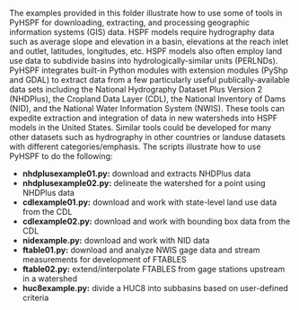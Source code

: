 The examples provided in this folder illustrate how to use some of tools in PyHSPF for downloading, extracting, and processing geographic information systems (GIS) data. HSPF models require hydrography data such as average slope and elevation in a basin, elevations at the reach inlet and outlet, latitudes, longitudes, etc. HSPF models also often employ land use data to subdivide basins into hydrologically-similar units (PERLNDs). PyHSPF integrates built-in Python modules with extension modules (PyShp and GDAL) to extract data from a few particularly useful publically-available data sets including the National Hydrography Dataset Plus Version 2 (NHDPlus), the Cropland Data Layer (CDL), the National Inventory of Dams (NID), and the National Water Information System (NWIS). These tools can expedite extraction and integration of data in new watersheds into HSPF models in the United States. Similar tools could be developed for many other datasets such as hydrography in other countries or landuse datasets with different categories/emphasis. The scripts illustrate how to use PyHSPF to do the following:

- **nhdplusexample01.py:** download and extracts NHDPlus data
- **nhdplusexample02.py:** delineate the watershed for a point using NHDPlus data
- **cdlexample01.py:**     download and work with state-level land use data from the CDL
- **cdlexample02.py:**     download and work with bounding box data from the CDL
- **nidexample.py:**       download and work with NID data
- **ftable01.py:**         download and analyze NWIS gage data and stream measurements for development of FTABLES
- **ftable02.py:**         extend/interpolate FTABLES from gage stations upstream in a watershed
- **huc8example.py:**      divide a HUC8 into subbasins based on user-defined criteria

